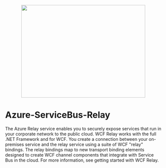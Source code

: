 <p align="center">
  <img width="400" height="300" src="https://raw.githubusercontent.com/Azure/azure-relay/master/relay.png">
</p>

# Azure-ServiceBus-Relay
The Azure Relay service enables you to securely expose services that run in your corporate network to the public cloud.
WCF Relay works with the full .NET Framework and for WCF. You create a connection between your on-premises service and 
the relay service using a suite of WCF "relay" bindings. The relay bindings map to new transport binding elements designed to
create WCF channel components that integrate with Service Bus in the cloud. For more information, see getting started with WCF Relay.

